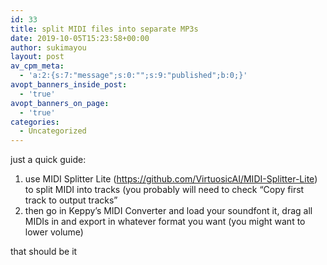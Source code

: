 ```yaml
---
id: 33
title: split MIDI files into separate MP3s
date: 2019-10-05T15:23:58+00:00
author: sukimayou
layout: post
av_cpm_meta:
  - 'a:2:{s:7:"message";s:0:"";s:9:"published";b:0;}'
avopt_banners_inside_post:
  - 'true'
avopt_banners_on_page:
  - 'true'
categories:
  - Uncategorized
---
```

just a quick guide:

  1. use MIDI Splitter Lite (<https://github.com/VirtuosicAI/MIDI-Splitter-Lite>) to split MIDI into tracks (you probably will need to check &#8220;Copy first track to output tracks&#8221;
  2. then go in Keppy&#8217;s MIDI Converter and load your soundfont it, drag all MIDIs in and export in whatever format you want (you might want to lower volume)

that should be it